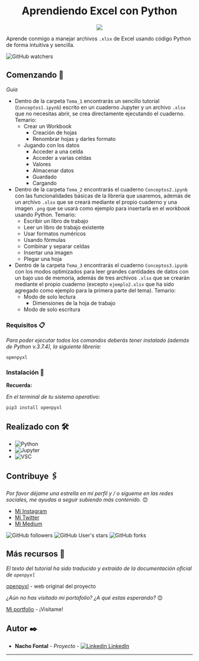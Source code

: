 <h1 align="center"> Aprendiendo Excel con Python </h1>
<p align="center"><img src="https://res.cloudinary.com/dyd911kmh/image/upload/f_auto,q_auto:best/v1590177494/excel2_zfadq1.png"/></p>

Aprende conmigo a manejar archivos `.xlsx` de Excel usando código Python de forma intuitiva y sencilla.

![GitHub watchers](https://img.shields.io/github/watchers/iafp613/learning_python?style=social)


## Comenzando 🚀

_Guía_

- Dentro de la carpeta `Tema_1` encontrarás un sencillo tutorial (`Conceptos1.ipynb`) escrito en un cuaderno Jupyter y un archivo `.xlsx` que no necesitas abrir, se crea directamente ejecutando el cuaderno. Temario:
    + Crear un Workbook
        * Creación de hojas
        * Renombrar hojas y darles formato
    + Jugando con los datos
        * Acceder a una celda
        * Acceder a varias celdas
        * Valores
        * Almacenar datos
        * Guardado
        * Cargando
- Dentro de la carpeta `Tema_2` encontrarás el cuaderno `Conceptos2.ipynb` con las funcionalidades básicas de la librería que usaremos, además de un archivo `.xlsx` que se creará mediante el propio cuaderno y una imagen `.png` que se usará como ejemplo para insertarla en el *workbook* usando Python. Temario:
    + Escribir un libro de trabajo
    + Leer un libro de trabajo existente
    + Usar formatos numéricos
    + Usando fórmulas
    + Combinar y separar celdas
    + Insertar una imagen
    + Plegar una hoja
- Dentro de la carpeta `Tema_3` encontrarás el cuaderno `Conceptos3.ipynb` con los modos optimizados para leer grandes cantidades de datos con un bajo uso de memoria, además de tres archivos `.xlsx` que se crearán mediante el propio cuaderno (excepto `ejemplo2.xlsx` que ha sido agregado como ejemplo para la primera parte del tema). Temario:
    + Modo de solo lectura
        * Dimensiones de la hoja de trabajo
    + Modo de solo escritura


### Requisitos 📋

_Para poder ejecutar todos los comandos deberás tener instalado (además de Python v.3.7.4), la siguiente librería:_

```
openpyxl
```


### Instalación 🔧

**Recuerda:**

*En el terminal de tu sistema operativo:*

```
pip3 install openpyxl
```


## Realizado con 🛠️

* ![Python](https://img.shields.io/badge/python-306998?style=for-the-badge&logo=python&logoColor=306998&labelColor=FFD43B)
* ![Jupyter](https://img.shields.io/badge/Jupyter-F37626.svg?&style=for-the-badge&logo=Jupyter&logoColor=white)
* ![VSC](https://img.shields.io/badge/Visual_Studio_Code-0078D4?style=for-the-badge&logo=visual%20studio%20code&logoColor=white)


## Contribuye 🖇️

*Por favor déjame una estrella en mi perfil y / o sígueme en las redes sociales, me ayudas a seguir subiendo más contenido.* 😊

- [Mi Instagram](https://instagram.com/nachofp613)
- [Mi Twitter](https://twitter.com/nachofp613)
- [Mi Medium](https://nachofp613.medium.com/)

![GitHub followers](https://img.shields.io/github/followers/iafp613?style=social)
![GitHub User's stars](https://img.shields.io/github/stars/iafp613?style=social)
![GitHub forks](https://img.shields.io/github/forks/iafp613/learning_python?style=social)


## Más recursos 📌

*El texto del tutorial ha sido traducido y extraído de la documentación oficial de `openpyxl`*

[openpyxl](https://pypi.org/project/openpyxl/) - web original del proyecto

*¿Aún no has visitado mi portafolio? ¿A qué estas esperando?* 😊

[Mi portfolio](https://iafp613.github.io) - ¡Visítame!


## Autor ✒️

* **Nacho Fontal** - *Proyecto* - [![Linkedin](https://i.stack.imgur.com/gVE0j.png) LinkedIn](https://www.linkedin.com/in/iafp/)


---